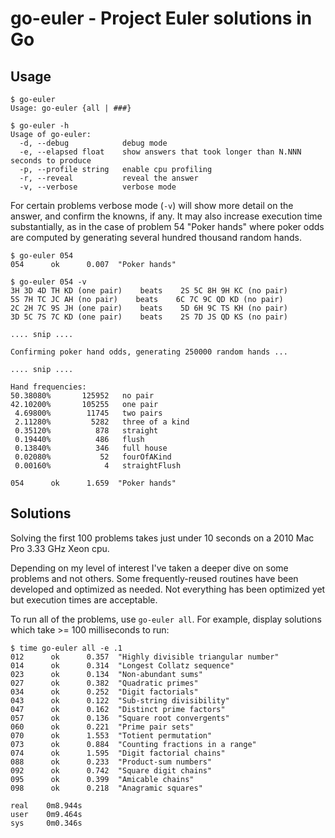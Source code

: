 # go-euler - Project Euler solutions in Go

## Usage

```
$ go-euler
Usage: go-euler {all | ###}
```

```
$ go-euler -h
Usage of go-euler:
  -d, --debug            debug mode
  -e, --elapsed float    show answers that took longer than N.NNN seconds to produce
  -p, --profile string   enable cpu profiling
  -r, --reveal           reveal the answer
  -v, --verbose          verbose mode
```

For certain problems verbose mode (`-v`) will show more detail on the answer, and
confirm the knowns, if any.  It may also increase execution time substantially,
as in the case of problem 54 "Poker hands" where poker odds are computed by
generating several hundred thousand random hands.

```
$ go-euler 054
054      ok      0.007  "Poker hands"
```


```
$ go-euler 054 -v
3H 3D 4D TH KD (one pair)    beats    2S 5C 8H 9H KC (no pair)
5S 7H TC JC AH (no pair)    beats    6C 7C 9C QD KD (no pair)
2C 2H 7C 9S JH (one pair)    beats    5D 6H 9C TS KH (no pair)
3D 5C 7S 7C KD (one pair)    beats    2S 7D JS QD KS (no pair)

.... snip ....

Confirming poker hand odds, generating 250000 random hands ...

.... snip ....

Hand frequencies:
50.38080%       125952   no pair
42.10200%       105255   one pair
 4.69800%        11745   two pairs
 2.11280%         5282   three of a kind
 0.35120%          878   straight
 0.19440%          486   flush
 0.13840%          346   full house
 0.02080%           52   fourOfAKind
 0.00160%            4   straightFlush

054      ok      1.659  "Poker hands"
```

## Solutions

Solving the first 100 problems takes just under 10 seconds on a 2010 Mac Pro 3.33 GHz Xeon cpu.

Depending on my level of interest I've taken a deeper dive on some problems and
not others. Some frequently-reused routines have been developed and optimized
as needed. Not everything has been optimized yet but execution times are
acceptable.

To run all of the problems, use `go-euler all`.  For example, display solutions
which take >= 100 milliseconds to run:

```
$ time go-euler all -e .1
012      ok      0.357  "Highly divisible triangular number"
014      ok      0.314  "Longest Collatz sequence"
023      ok      0.134  "Non-abundant sums"
027      ok      0.382  "Quadratic primes"
034      ok      0.252  "Digit factorials"
043      ok      0.122  "Sub-string divisibility"
047      ok      0.162  "Distinct prime factors"
057      ok      0.136  "Square root convergents"
060      ok      0.221  "Prime pair sets"
070      ok      1.553  "Totient permutation"
073      ok      0.884  "Counting fractions in a range"
074      ok      1.595  "Digit factorial chains"
088      ok      0.233  "Product-sum numbers"
092      ok      0.742  "Square digit chains"
095      ok      0.399  "Amicable chains"
098      ok      0.218  "Anagramic squares"

real    0m8.944s
user    0m9.464s
sys     0m0.346s
```

